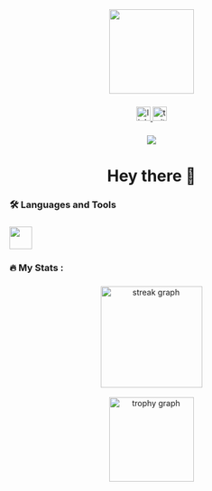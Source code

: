 <div align="center">
  <img height="150" src="https://media.giphy.com/media/M9gbBd9nbDrOTu1Mqx/giphy.gif" />
</div>

###

<div align="center">
  <a href="https://www.linkedin.com/in/haidar-aldahan-2a72032b9" target="_blank">
    <img src="https://img.shields.io/static/v1?message=LinkedIn&logo=linkedin&label=&color=0077B5&logoColor=white&labelColor=&style=for-the-badge" height="25" alt="linkedin logo" />
  </a>
  <a href="https://twitter.com/zFiora_" target="_blank">
    <img src="https://img.shields.io/static/v1?message=Twitter&logo=twitter&label=&color=1DA1F2&logoColor=white&labelColor=&style=for-the-badge" height="25" alt="twitter logo" />
  </a>
</div>

###

<div align="center">
  <img src="https://visitor-badge.laobi.icu/badge?page_id=zFiora.zFiora" />
</div>

###

<h1 align="center">Hey there 👋</h1>

###

<h3 align="left">🛠 Languages and Tools</h3>

###

<div align="left">
  <img src="https://skillicons.dev/icons?i=py,flutter,angular,java,dart,typescript" height="40" />
</div>

###

<h3 align="left">🔥 My Stats :</h3>

###

<div align="center">
  <img src="https://streak-stats.demolab.com?user=zFiora&locale=en&mode=daily&theme=radical&hide_border=false&border_radius=5" height="180" alt="streak graph" />
  <br/><br/>
  <img src="https://github-profile-trophy.vercel.app/?username=zFiora&theme=radical&row=1&margin-w=8&margin-h=8" height="150" alt="trophy graph" />
</div>

